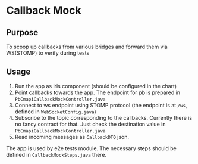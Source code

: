 # Callback Mock

## Purpose

To scoop up callbacks from various bridges and forward them via WS(STOMP) to verify during tests

## Usage

1. Run the app as iris component (should be configured in the chart)
2. Point callbacks towards the app. The endpoint for pb is prepared in `PbCmapiCallbackMockController.java`
3. Connect to ws endpoint using STOMP protocol (the endpoint is at `/ws`, defined in `WebSocketConfig.java`)
4. Subscribe to the topic corresponding to the callbacks. Currently there is no fancy contract for that. Just check the destination value in `PbCmapiCallbackMockController.java`
5. Read incoming messages as `CallbackDTO` json.

The app is used by e2e tests module. The necessary steps should be defined in `CallbackMockSteps.java` there.
